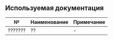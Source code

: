 ## Используемая документация
| №       | Наименование | Примечание |
| ------- | ------------ | ---------- |
| ??????? | ??           | -          |

